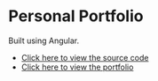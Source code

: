 # Personal Portfolio

Built using Angular. 

- [Click here to view the source code](https://github.com/uillianluiz/uillianluiz.github.io/tree/master/angular-src)
- [Click here to view the portfolio](https://uillianluiz.github.io/)